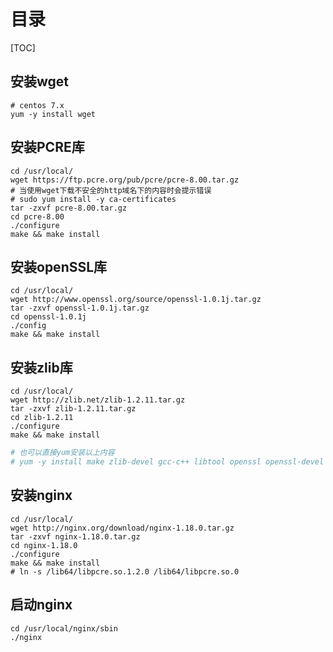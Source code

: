 # 目录

[TOC]

## 安装wget

```shell
# centos 7.x
yum -y install wget
```

## 安装PCRE库

```shell
cd /usr/local/
wget https://ftp.pcre.org/pub/pcre/pcre-8.00.tar.gz
# 当使用wget下载不安全的http域名下的内容时会提示错误
# sudo yum install -y ca-certificates
tar -zxvf pcre-8.00.tar.gz
cd pcre-8.00
./configure
make && make install
```

## 安装openSSL库

```shell
cd /usr/local/
wget http://www.openssl.org/source/openssl-1.0.1j.tar.gz
tar -zxvf openssl-1.0.1j.tar.gz
cd openssl-1.0.1j
./config
make && make install
```

## 安装zlib库

```shell
cd /usr/local/
wget http://zlib.net/zlib-1.2.11.tar.gz
tar -zxvf zlib-1.2.11.tar.gz
cd zlib-1.2.11
./configure
make && make install
```

```bash
# 也可以直接yum安装以上内容
# yum -y install make zlib-devel gcc-c++ libtool openssl openssl-devel
```

## 安装nginx

```shell
cd /usr/local/
wget http://nginx.org/download/nginx-1.18.0.tar.gz
tar -zxvf nginx-1.18.0.tar.gz
cd nginx-1.18.0
./configure
make && make install
# ln -s /lib64/libpcre.so.1.2.0 /lib64/libpcre.so.0
```

## 启动nginx

```shell
cd /usr/local/nginx/sbin
./nginx
```

